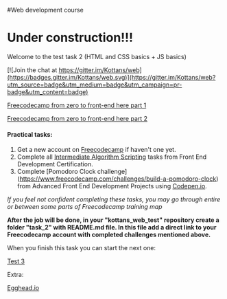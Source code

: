 #Web development course

# Under construction!!!

Welcome to the test task 2 (HTML and CSS basics + JS basics)


[![Join the chat at https://gitter.im/Kottans/web](https://badges.gitter.im/Kottans/web.svg)](https://gitter.im/Kottans/web?utm_source=badge&utm_medium=badge&utm_campaign=pr-badge&utm_content=badge)


[Freecodecamp from zero to front-end here part 1](https://medium.freecodecamp.com/from-zero-to-front-end-hero-part-1-7d4f7f0bff02#.p2dm4ggy5)

[Freecodecamp from zero to front-end here part 2](https://medium.freecodecamp.com/from-zero-to-front-end-hero-part-2-adfa4824da9b#.3k5j0sy84)

#### Practical tasks:

1. Get a new account on [Freecodecamp](https://www.freecodecamp.com/) if haven't one yet.
2. Complete all [Intermediate Algorithm Scripting](https://www.freecodecamp.com/map-aside#nested-collapseIntermediateAlgorithmScripting) tasks from Front End Development Certification.
3. Complete [Pomodoro Clock challenge] (https://www.freecodecamp.com/challenges/build-a-pomodoro-clock) from Advanced Front End Development Projects using [Codepen.io](http://codepen.io/).

*If you feel not confident completing these tasks, you may go through entire or between some parts of Freecodecamp training map*

**After the job will be done, in your "kottans_web_test" repository create a folder "task_2" with README.md file. In this file add a direct link to your Freecodecamp account with completed challenges mentioned above.**


When you finish this task you can start the next one:

[Test 3](https://github.com/Kottans/web/blob/master/README03.md)

Extra:

[Egghead.io](https://egghead.io/technologies/js)
